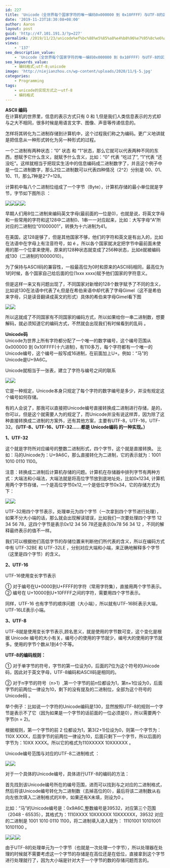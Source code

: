 ```yaml
---
id: 227
title: 'Unicode（全世界每个国家字符的唯一编码0x000000 到 0x10FFFF）与UTF-8的区别'
date: '2019-11-23T18:30:08+08:00'
author: Aaron
layout: post
guid: 'http://47.101.191.3/?p=227'
permalink: /2019/11/23/unicode%ef%bc%88%e5%85%a8%e4%b8%96%e7%95%8c%e6%af%8f%e4%b8%aa%e5%9b%bd%e5%ae%b6%e5%ad%97%e7%ac%a6%e7%9a%84%e5%94%af%e4%b8%80%e7%bc%96%e7%a0%810x000000-%e5%88%b0-0x10ffff%ef%bc%89%e4%b8%8eutf-8/
views:
    - '137'
seo_description_value:
    - 'Unicode（全世界每个国家字符的唯一编码0x000000 到 0x10FFFF）与UTF-8的区别'
seo_keywords_value:
    - 编码格式;utf-8;unicode
image: 'http://niejianzhou.cn/wp-content/uploads/2020/11/§-5.jpg'
categories:
    - Programming
tags:
    - unicode的实现方式之一utf-8
    - 编码格式
---
```


**ASCII 编码**  
在计算机的世界里，信息的表示方式只有 0 和 1,但是我们人类信息表示的方式却与之大不相同，很多时候是用语言文字、图像、声音等传递信息的。

怎样将其转化为二进制存储到计算机中，这个过程我们称之为编码。更广义地讲就是把信息从一种形式转化为另一种形式的过程。

一个二进制有两种状态：”0” 状态 和 “1”状态，那么它就可以代表两种不同的东西，想赋予它什么含义，就赋予什么含义，比如：“0” 代表 “吃过了”, “1”代表 “还没吃”。这样就相当于把现实生活中的信息编码成二进制数字了，并且这个例子中是一位二进制数字，那么2位二进制数可以代表四种情况（2^2）分别是 00、01、10、11，那么7种是2^7=128。

计算机中每八个二进制位组成了一个字节（Byte），计算机存储的最小单位就是字节，字节如下图所示 ：

![](https://img2018.cnblogs.com/i-beta/1039314/201911/1039314-20191123181945186-770480938.png)![](https://z3.ax1x.com/2021/03/21/65US8f.png)![](https://img2018.cnblogs.com/i-beta/1039314/201911/1039314-20191123181945186-770480938.png)![](https://img2018.cnblogs.com/i-beta/1039314/201911/1039314-20191123181945186-770480938.png)

早期人们用8位二进制来编码英文字母(最前面的一位是0)，也就是说，将英文字母和一些常用的字符和这128中二进制0、1串一一对应起来，比如：大写字母“A”所对应的二进制位“01000001”，转换为十六进制为41。

在美国，这128是够了，但是其他国家不够，他们的字符和英文是有出入的，比如在法语中在字母上有注音符号，如 é 。所以各个国家就决定把字节中最前面未使用的那一个位拿来使用，原来的128种状态就变成了256种状态，比如é就被编码成130（二进制的10000010）。

为了保持与ASCII码的兼容性，一般最高位为0时和原来的ASCII码相同，最高位为1的时候，各个国家自己给后面的位(1xxx xxxx)赋予他们国家的字符意义。

但是这样一来又有问题出现了，不同国家对新增的128个数字赋予了不同的含义，比如说130在法语中代表了é,但是在希伯来语中却代表了字母Gimel（这不是希伯来字母，只是读音翻译成英文的形式）具体的希伯来字母Gimel看下图

![](https://z3.ax1x.com/2021/03/21/65UYPx.png)![](https://img2018.cnblogs.com/i-beta/1039314/201911/1039314-20191123181956850-342721399.png)

所以这就成了不同国家有不同国家的编码方式，所以如果给你一串二进制数，想要解码，就必须知道它的编码方式，不然就会出现我们有时候看到的乱码 。

**Unicode码**  
Unicode为世界上所有字符都分配了一个唯一的数字编号，这个编号范围从 0x000000 到 0x10FFFF(十六进制)，有110多万，每个字符都有一个唯一的Unicode编号，这个编号一般写成16进制，在前面加上U+。例如：“马”的Unicode是U+9A6C。

Unicode就相当于一张表，建立了字符与编号之间的联系

![](https://z3.ax1x.com/2021/03/21/65UDZd.png)![](https://img2018.cnblogs.com/i-beta/1039314/201911/1039314-20191123182018422-2069007345.png)

它是一种规定，Unicode本身只规定了每个字符的数字编号是多少，并没有规定这个编号如何存储。

有的人会说了，那我可以直接把Unicode编号直接转换成二进制进行存储，是的，你可以，但是这个就需要人为的规定了，而Unicode并没有说这样弄，因为除了这种直接转换成二进制的方案外，还有其他方案，主要有UTF-8，UTF-16，UTF-32。**（UTF-8、UTF-16、UTF-32……都是 Unicode编码 的一种实现。）**

**1、UTF-32**

这个就是字符所对应编号的整数二进制形式，四个字节，这个就是直接转换。 比如：马的Unicode为：U+9A6C，那么直接转化为二进制，它的表示就为：1001 1010 0110 1100。

注意：转换成二进制后计算机存储的问题。计算机在存储器中排列字节有两种方式：大端法和小端法，大端法就是将高位字节放到底地址处，比如0x1234, 计算机用两个字节存储，一个是高位字节0x12,一个是低位字节0x34，它的存储方式为下：

![](https://z3.ax1x.com/2021/03/21/65UjL4.png)![](https://img2018.cnblogs.com/i-beta/1039314/201911/1039314-20191123182035328-1450416532.png)

UTF-32用四个字节表示，处理单元为四个字节（一次拿到四个字节进行处理），如果不分大小端的话，那么就会出现解读错误，比如我们一次要处理四个字节 12 34 56 78，这四个字节是表示0x12 34 56 78还是表示0x78 56 34 12 ，不同的解释最终表示的值不一样。

我们可以根据他们高低字节的存储位置来判断他们所代表的含义，所以在编码方式中有 UTF-32BE 和 UTF-32LE ，分别对应大端和小端，来正确地解释多个字节（这里是四个字节）的含义。

**2、UTF-16**

UTF-16使用变长字节表示

① 对于编号在U+0000到U+FFFF的字符（常用字符集），直接用两个字节表示。  
② 编号在 U+10000到U+10FFFF之间的字符，需要用四个字节表示。

同样，UTF-16 也有字节的顺序问题（大小端），所以就有UTF-16BE表示大端，UTF-16LE表示小端。

**3、UTF-8**

UTF-8就是使用变长字节表示,顾名思义，就是使用的字节数可变，这个变化是根据 Unicode 编号的大小有关，编号小的使用的字节就少，编号大的使用的字节就多。使用的字节个数从1到4个不等。

**UTF-8的编码规则：**

① 对于单字节的符号，字节的第一位设为0，后面的7位为这个符号的Unicode码，因此对于英文字母，UTF-8编码和ASCII码是相同的。

② 对于n字节的符号（n&gt;1）,第一个字节的前n位都设为1，第n+1位设为0，后面字节的前两位一律设为10，剩下的没有提及的二进制位，全部为这个符号的Unicode码 。

举个例子：比如说一个字符的Unicode编码是130，显然按照UTF-8的规则一个字节是表示不了它（因为如果是一个字节的话前面的一位必须是0），所以需要两个字节(n = 2)。

根据规则，第一个字节的前 2 位都设为1，第3(2+1)位设为0，则第一个字节为：110X XXXX，后面字节的前两位一律设为10，后面只剩下一个字节，所以后面的字节为：10XX XXXX。所以它的格式为110XXXXX 10XXXXXX 。

Unicode编号范围与对应的UTF-8二进制格式 ：

![](https://z3.ax1x.com/2021/03/21/65a0pV.png)![](https://img2018.cnblogs.com/i-beta/1039314/201911/1039314-20191123182055244-243075594.png)

对于一个具体的Unicode编号，具体进行UTF-8的编码的方法：

首先找到该Unicode编号所在的编号范围，进而可以找到与之对应的二进制格式，然后将该Unicode编号转化为二进制数（去掉高位的0），最后将该二进制数从右向左依次填入二进制格式的X中，如果还有X未填，则设为0 。

比如：“马”的Unicode编号是：0x9A6C,整数编号是39532，对应第三个范围（2048 - 65535），其格式为：1110XXXX 10XXXXXX 10XXXXXX，39532 对应的二进制是 1001 1010 0110 1100，将二进制填入进入就为： 11101001 10101001 10101100 。

![](https://z3.ax1x.com/2021/03/21/65aLtI.png)![](https://img2018.cnblogs.com/i-beta/1039314/201911/1039314-20191123182110573-806278717.png)![](https://z3.ax1x.com/2021/03/21/65dFNn.png)

由于UTF-8的处理单元为一个字节（也就是一次处理一个字节），所以处理器在处理的时候就不需要考虑这一个字节的存储是在高位还是在低位，直接拿到这个字节进行处理就行了，因为大小端是针对大于一个字节的数的存储问题而言的。